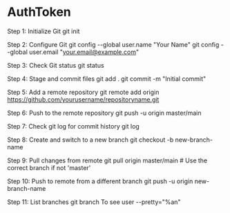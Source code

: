 # AuthToken
Step 1: Initialize Git
git init

Step 2: Configure Git
git config --global user.name "Your Name" git config --global user.email "your.email@example.com"

Step 3: Check Git status
git status

Step 4: Stage and commit files
git add . git commit -m "Initial commit"

Step 5: Add a remote repository
git remote add origin https://github.com/yourusername/repositoryname.git

Step 6: Push to the remote repository
git push -u origin master/main

Step 7: Check git log for commit history
git log

Step 8: Create and switch to a new branch
git checkout -b new-branch-name

Step 9: Pull changes from remote
git pull origin master/main # Use the correct branch if not 'master'

Step 10: Push to remote from a different branch
git push -u origin new-branch-name

Step 11: List branches
git branch
To see user --pretty="%an"
